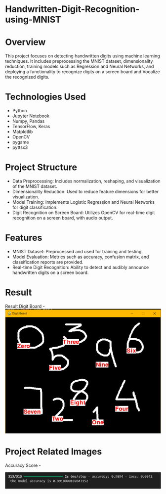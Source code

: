 # Handwritten-Digit-Recognition-using-MNIST
<h1>Overview</h1>

This project focuses on detecting handwritten digits using machine learning techniques. It includes preprocessing the MNIST dataset, dimensionality reduction, training models such as Regression and Neural Networks, and deploying a functionality to recognize digits on a screen board and Vocalize the recognized digits.

<h1>Technologies Used</h1>

- Python
- Jupyter Notebook
- Numpy, Pandas
- TensorFlow, Keras
- Matplotlib
- OpenCV
- pygame
- pyttsx3

<h1>Project Structure</h1>

<ul>
  <li>Data Preprocessing: Includes normalization, reshaping, and visualization of the MNIST dataset.</li>
  <li>Dimensionality Reduction: Used to reduce feature dimensions for better visualization.</li>
  <li>Model Training: Implements Logistic Regression and Neural Networks for digit classification.</li>
  <li>Digit Recognition on Screen Board: Utilizes OpenCV for real-time digit recognition on a screen board, with audio output.</li>
</ul>

<h1>Features</h1>

<ul>
  <li>MNIST Dataset: Preprocessed and used for training and testing.</li>
  <li>Model Evaluation: Metrics such as accuracy, confusion matrix, and classification reports are provided.</li>
  <li>Real-time Digit Recognition: Ability to detect and audibly announce handwritten digits on a screen board.</li>
</ul>

<h1>Result</h1>
Result Digit Board -
<img src="Digit_board_image (1).png"/>

<h1>Project Related Images</h1>

Accuracy Score -

<img src="Accuracy score img.png"/>
